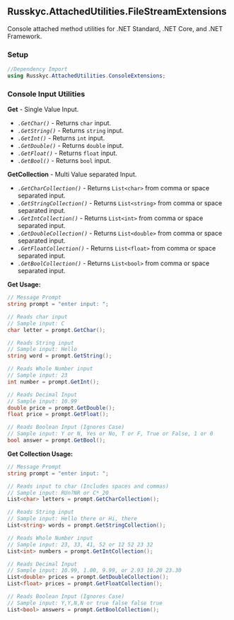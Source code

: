 ﻿## Russkyc.AttachedUtilities.FileStreamExtensions
Console attached method utilities for .NET Standard, .NET Core, and .NET Framework.

### Setup
```csharp
//Dependency Import
using Russkyc.AttachedUtilities.ConsoleExtensions;
```

### Console Input Utilities

**Get** - Single Value Input.
- _`.GetChar()`_ - Returns `char` input.
- _`.GetString()`_ - Returns `string` input.
- _`.GetInt()`_ - Returns `int` input.
- _`.GetDouble()`_ - Returns `double` input.
- _`.GetFloat()`_ - Returns `float` input.
- _`.GetBool()`_ - Returns `bool` input.

**GetCollection** - Multi Value separated Input.
- _`.GetCharCollection()`_ - Returns `List<char>` from comma or space separated input.
- _`.GetStringCollection()`_ - Returns `List<string>` from comma or space separated input.
- _`.GetIntCollection()`_ - Returns `List<int>` from comma or space separated input.
- _`.GetDoubleCollection()`_ - Returns `List<double>` from comma or space separated input.
- _`.GetFloatCollection()`_ - Returns `List<float>` from comma or space separated input.
- _`.GetBoolCollection()`_ - Returns `List<bool>` from comma or space separated input.

**Get Usage:**

```csharp
// Message Prompt
string prompt = "enter input: ";

// Reads char input
// Sample input: C
char letter = prompt.GetChar();

// Reads String input
// Sample input: Hello
string word = prompt.GetString();

// Reads Whole Number input
// Sample input: 23
int number = prompt.GetInt();

// Reads Decimal Input
// Sample input: 10.99
double price = prompt.GetDouble();
float price = prompt.GetFloat();

// Reads Boolean Input (Ignores Case)
// Sample input: Y or N, Yes or No, T or F, True or False, 1 or 0
bool answer = prompt.GetBool();

```

**Get Collection Usage:**

```csharp
// Message Prompt
string prompt = "enter input: ";

// Reads input to char (Includes spaces and commas)
// Sample input: RUn?NR or C*_20
List<char> letters = prompt.GetCharCollection();

// Reads String input
// Sample input: Hello there or Hi, there
List<string> words = prompt.GetStringCollection();

// Reads Whole Number input
// Sample input: 23, 33, 41, 52 or 12 52 23 32
List<int> numbers = prompt.GetIntCollection();

// Reads Decimal Input
// Sample input: 10.99, 1.00, 9.99, or 2.93 10.20 23.30
List<double> prices = prompt.GetDoubleCollection();
List<float> prices = prompt.GetFloatCollection();

// Reads Boolean Input (Ignores Case)
// Sample input: Y,Y,N,N or true false false true
List<bool> answers = prompt.GetBoolCollection();

```